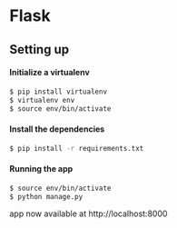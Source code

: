 # Flask



## Setting up

#### Initialize a virtualenv

```bash
$ pip install virtualenv
$ virtualenv env
$ source env/bin/activate
```


#### Install the dependencies

```bash
$ pip install -r requirements.txt
```


#### Running the app

```bash
$ source env/bin/activate
$ python manage.py
```
app now available at http://localhost:8000